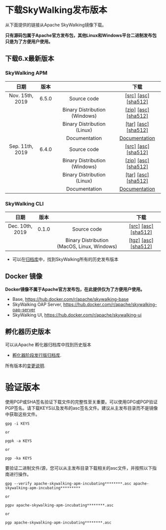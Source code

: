 # 下载SkyWalking发布版本
从下面提供的链接从Apache SkyWalking镜像下载。

**只有源码包属于Apache官方发布包，其他Linux和Windows平台二进制发布包只是为了方便用户使用。**

## 下载6.x最新版本

### SkyWalking APM
| 日期 | 版本| | 下载 |
|:---:|:--:|:--:|:--:|
| Nov. 15th, 2019 | 6.5.0 | Source code| [[src]](https://www.apache.org/dyn/closer.cgi/skywalking/6.5.0/apache-skywalking-apm-6.5.0-src.tgz) [[asc]](https://www.apache.org/dist/skywalking/6.5.0/apache-skywalking-apm-6.5.0-src.tgz.asc) [[sha512]](https://www.apache.org/dist/skywalking/6.5.0/apache-skywalking-apm-6.5.0-src.tgz.sha512)|
| | | Binary Distribution (Windows)| [[zip]](https://www.apache.org/dyn/closer.cgi/skywalking/6.5.0/apache-skywalking-apm-6.5.0.zip) [[asc]](https://www.apache.org/dist/skywalking/6.5.0/apache-skywalking-apm-6.5.0.zip.asc) [[sha512]](https://www.apache.org/dist/skywalking/6.5.0/apache-skywalking-apm-6.5.0.zip.sha512)|
| | | Binary Distribution (Linux) | [[tar]](https://www.apache.org/dyn/closer.cgi/skywalking/6.5.0/apache-skywalking-apm-6.5.0.tar.gz) [[asc]](https://www.apache.org/dist/skywalking/6.5.0/apache-skywalking-apm-6.5.0.tar.gz.asc) [[sha512]](https://www.apache.org/dist/skywalking/6.5.0/apache-skywalking-apm-6.5.0.tar.gz.sha512)|
| | | Documentation| [Documentation](https://github.com/apache/skywalking/blob/v6.5.0/docs/README.md) |
| Sep. 11th, 2019 | 6.4.0 | Source code| [[src]](https://www.apache.org/dyn/closer.cgi/skywalking/6.4.0/apache-skywalking-apm-6.4.0-src.tgz) [[asc]](https://www.apache.org/dist/skywalking/6.4.0/apache-skywalking-apm-6.4.0-src.tgz.asc) [[sha512]](https://www.apache.org/dist/skywalking/6.4.0/apache-skywalking-apm-6.4.0-src.tgz.sha512)|
| | | Binary Distribution (Windows)| [[zip]](https://www.apache.org/dyn/closer.cgi/skywalking/6.4.0/apache-skywalking-apm-6.4.0.zip) [[asc]](https://www.apache.org/dist/skywalking/6.4.0/apache-skywalking-apm-6.4.0.zip.asc) [[sha512]](https://www.apache.org/dist/skywalking/6.4.0/apache-skywalking-apm-6.4.0.zip.sha512)|
| | | Binary Distribution (Linux) | [[tar]](https://www.apache.org/dyn/closer.cgi/skywalking/6.4.0/apache-skywalking-apm-6.4.0.tar.gz) [[asc]](https://www.apache.org/dist/skywalking/6.4.0/apache-skywalking-apm-6.4.0.tar.gz.asc) [[sha512]](https://www.apache.org/dist/skywalking/6.4.0/apache-skywalking-apm-6.4.0.tar.gz.sha512)|
| | | Documentation| [Documentation](https://github.com/apache/skywalking/blob/v6.4.0/docs/README.md) |

### SkyWalking CLI
| 日期 | 版本| | 下载 |
|:---:|:--:|:--:|:--:|
| Dec. 10th, 2019 | 0.1.0 | Source code| [[src]](https://www.apache.org/dyn/closer.cgi/skywalking/cli/0.1.0/skywalking-cli-0.1.0-src.tgz) [[asc]](https://www.apache.org/dist/skywalking/cli/0.1.0/skywalking-cli-0.1.0-src.tgz.asc) [[sha512]](https://www.apache.org/dist/skywalking/cli/0.1.0/skywalking-cli-0.1.0-src.tgz.sha512)|
| | | Binary Distribution (MacOS, Linux, Windows)| [[tgz]](https://www.apache.org/dyn/closer.cgi/skywalking/cli/0.1.0/skywalking-cli-0.1.0-bin.tgz) [[asc]](https://www.apache.org/dist/skywalking/cli/0.1.0/skywalking-cli-0.1.0-bin.tgz.asc) [[sha512]](https://www.apache.org/dist/skywalking/cli/0.1.0/skywalking-cli-0.1.0-bin.tgz.sha512)|

* 可以在[归档库](https://archive.apache.org/dist/skywalking/)中，找到SkyWalking所有的历史发布版本

## Docker 镜像
**Docker镜像不属于Apache官方发布包，在此提供仅为了方便用户使用。**

- Base, https://hub.docker.com/r/apache/skywalking-base
- SkyWalking OAP Server, https://hub.docker.com/r/apache/skywalking-oap-server
- SkyWalking UI, https://hub.docker.com/r/apache/skywalking-ui

## 孵化器历史版本
可以从Apache 孵化器归档库中找到历史版本

* [孵化器阶段发行版归档库](ttps://archive.apache.org/dist/incubator/skywalking/).

所有版本的[变更说明](https://github.com/apache/incubator-skywalking/blob/master/CHANGES.md).

# 验证版本
使用PGP或SHA签名验证下载文件的完整性至关重要。可以使用GPG或PGP验证PGP签名。请下载KEYS以及发布的asc签名文件。建议从主发布目录而不是镜像中获取这些文件。

```
gpg -i KEYS

or

pgpk -a KEYS

or

pgp -ka KEYS
```

要验证二进制文件/源，您可以从主发布目录下载相关的asc文件，并按照以下指南进行操作。

```
gpg --verify apache-skywalking-apm-incubating********.asc apache-skywalking-apm-incubating*********

or

pgpv apache-skywalking-apm-incubating********.asc

or

pgp apache-skywalking-apm-incubating********.asc
```
